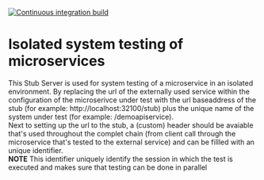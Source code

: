 [![Continuous integration build](https://github.com/cympatic/stub/actions/workflows/cympatic.stub.server.ci-build.yml/badge.svg)](https://github.com/cympatic/stub/actions/workflows/cympatic.stub.server.ci-build.yml)
# Isolated system testing of microservices

This Stub Server is used for system testing of a microservice in an isolated environment. By replacing the url of the externally used service within the configuration of the microserivce under test with the url baseaddress of the stub (for example: http://localhost:32100/stub) plus the unique name of the system under test (for example: /demoapiservice).\
Next to setting up the url to the stub, a (custom) header should be avaiable that's used throughout the complet chain (from client call through the microservice that's tested to the external service) and can be fillled with an unique identifier.\
**NOTE** This identifier uniquely identify the session in which the test is executed and makes sure that testing can be done in parallel

